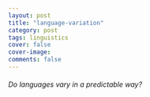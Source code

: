 ```yaml
---
layout: post
title: "language-variation"
category: post
tags: linguistics
cover: false
cover-image: 
comments: false
---
```


###### Do languages vary in a predictable way? ######

